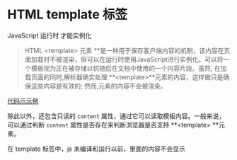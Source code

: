 # HTML template 标签

JavaScript 运行时 才能实例化

> HTML \<template> 元素 **是一种用于保存客户端内容的机制，该内容在页面加载时不被渲染，但可以在运行时使用JavaScript进行实例化。可以将一个模板视为正在被存储以供随后在文档中使用的一个内容片段。虽然, 在加载页面的同时,解析器确实处理 **\<template>**元素的内容，这样做只是确保这些内容是有效的; 然而,元素的内容不会被渲染。

[代码示示例](http://jsbin.com/qimaw/1/edit?html,output)

除此以外，还包含只读的 `content` 属性，通过它可以读取模板内容。一般来说，可以通过判断 `content` 属性是否存在来判断浏览器是否支持 **\<template> **元素。

在 template 标签中，js 未编译和运行以前，里面的内容不会显示